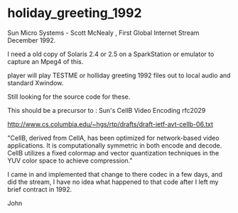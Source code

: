 # holiday_greeting_1992
Sun Micro Systems - Scott McNealy , First Global Internet Stream December 1992. 


I need a old copy of Solaris 2.4 or 2.5 on a SparkStation or emulator to capture an Mpeg4 of this. 

player will play TESTME or holliday greeting 1992 files out to local audio and standard Xwindow. 

Still looking for the source code for these. 


This should be a precursor to : Sun's CellB Video Encoding rfc2029

http://www.cs.columbia.edu/~hgs/rtp/drafts/draft-ietf-avt-cellb-06.txt

"CellB, derived from CellA, has been optimized for network-based video
applications.  It is computationally symmetric in both encode and
decode.  CellB utilizes a fixed colormap and vector quantization
techniques in the YUV color space to achieve compression."

I came in and implemented that change to there codec in a few days, and did the stream, I have no idea what happened to that code after I left my brief contract in 1992. 

John

